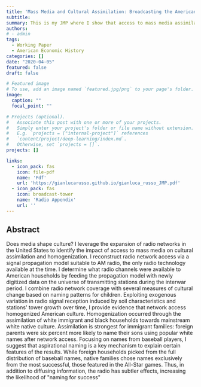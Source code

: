 ```yaml
---
title: 'Mass Media and Cultural Assimilation: Broadcasting the American Dream on Radio'
subtitle:
summary: This is my JMP where I show that access to mass media assimilates people
authors:
# - admin
tags:
  - Working Paper
  - American Economic History
categories: []
date: "2020-04-05"
featured: false
draft: false

# Featured image
# To use, add an image named `featured.jpg/png` to your page's folder.
image:
  caption: ""
  focal_point: ""

# Projects (optional).
#   Associate this post with one or more of your projects.
#   Simply enter your project's folder or file name without extension.
#   E.g. `projects = ["internal-project"]` references
#   `content/project/deep-learning/index.md`.
#   Otherwise, set `projects = []`.
projects: []

links:
  - icon_pack: fas
    icon: file-pdf
    name: 'Pdf'
    url: 'https://gianlucarusso.github.io/gianluca_russo_JMP.pdf'
  - icon_pack: fas
    icon: broadcast-tower
    name: 'Radio Appendix'
    url: ''
---
```


## Abstract

Does media shape culture? I leverage the expansion of radio networks in the United States to identify the impact of access to mass media on cultural assimilation and homogenization. I reconstruct radio network access via a signal propagation model suitable to AM radio, the only radio technology available at the time. I determine what radio channels were available to American households by feeding the propagation model with newly digitized data on the universe of transmitting stations during the interwar period. I combine radio network coverage with several measures of cultural change based on naming patterns for children. Exploiting exogenous variation in radio signal reception induced by soil characteristics and stations' tower growth over time, I provide evidence that network access homogenized American culture. Homogenization occurred through the assimilation of white immigrant and black households towards mainstream white native culture. Assimilation is strongest for immigrant families: foreign parents were six percent more likely to name their sons using popular white names after network access. Focusing on names from baseball players, I suggest that aspirational naming is a key mechanism to explain certain features of the results. While foreign households picked from the full distribution of baseball names, native families chose names exclusively from the most successful, those featured in the All-Star games. Thus, in addition to diffusing information, the radio has subtler effects, increasing the likelihood of "naming for success"
